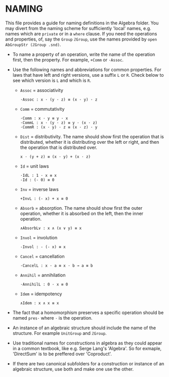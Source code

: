 NAMING
======

This file provides a guide for naming definitions in the Algebra folder.
You may divert from the naming scheme for sufficiently 'local' names,
e.g. names which are ```private``` or in a ```where``` clause.
If you need the operations and properties, of,
say the ```Group``` ```ℤGroup```,
use the names provided by ```open AbGroupStr (ℤGroup .snd)```.

* To name a property of an operation, write the name of the operation
  first, then the property. For example, `+Comm` or `·Assoc`.

* Use the following names and abbreviations for common properties.
  For laws that have left and right versions, use a suffix `L` or `R`.
  Check below to see which version is `L` and which is `R`.
  - `Assoc` = associativity

    ```
    ·Assoc : x · (y · z) ≡ (x · y) · z
    ```

  - `Comm` = commutativity

    ```
    ·Comm : x · y ≡ y · x
    ·CommL : x · (y · z) ≡ y · (x · z)
    ·CommR : (x · y) · z ≡ (x · z) · y
    ```

  - `Dist` = distributivity. The name should show first the operation
    that is distributed, whether it is distributing over the left or
    right, and then the operation that is distributed over.

    ```
    x · (y + z) ≡ (x · y) + (x · z)
    ```

  - `Id` = unit laws

    ```
    ·IdL : 1 · x ≡ x
    -Id : (- 0) ≡ 0
    ```

  - `Inv` = inverse laws

    ```
    +InvL : (- x) + x ≡ 0
    ```

  - `Absorb` = absorption. The name should show first the outer
    operation, whether it is absorbed on the left, then the inner
    operation.

    ```
    ∧AbsorbL∨ : x ∧ (x ∨ y) ≡ x
    ```

  - `Invol` = involution

    ```
    -Invol : - (- x) ≡ x
    ```

  - `Cancel` = cancellation

    ```
    ·CancelL : x · a ≡ x · b → a ≡ b
    ```

  - `Annihil` = annihilation

    ```
    ·AnnihilL : 0 · x ≡ 0
    ```

  - `Idem` = idempotency

    ```
    ∧Idem : x ∧ x ≡ x
    ```

* The fact that a homomorphism preserves a specific operation
  should be named `pres·` where `·` is the operation.

* An instance of an algebraic structure should include the
  name of the structure. For example `UnitGroup` and `ℤGroup`.

* Use traditional names for constructions in algebra as they could appear in a common textbook,
  like e.g. Serge Lang's 'Algebra'.
  So for exmaple, 'DirectSum' is to be preffered over 'Coproduct'.

* If there are two canonical subfolders for a construction or instance of an algebraic structure,
  use both and make one use the other.